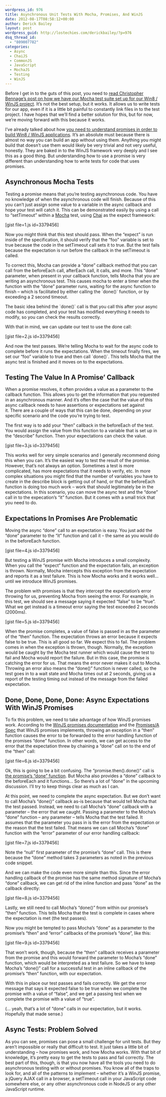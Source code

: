 ```yaml
---
wordpress_id: 976
title: Asynchronous Unit Tests With Mocha, Promises, And WinJS
date: 2012-08-17T08:58:12+00:00
author: Derick Bailey
layout: post
wordpress_guid: http://lostechies.com/derickbailey/?p=976
dsq_thread_id:
  - "809007782"
categories:
  - Async
  - ChaiJS
  - CommonJS
  - JavaScript
  - MochaJS
  - Testing
  - WinJS
---
```

Before I get in to the guts of this post, you need to [read Christopher Bennage&#8217;s post on how we have our Mocha test suite set up for our Win8 / WinJS project](http://dev.bennage.com/blog/2012/08/15/unit-testing-winjs/). It&#8217;s not the best setup, but it works. It allows us to write tests for our app, even if it is a little bit painful to constantly link files in to the test project. I have hopes that we&#8217;ll find a better solution for this, but for now, we&#8217;re moving forward with this because it works.

I&#8217;ve already talked about how [you need to understand promises in order to build Win8 / WinJS applications](http://lostechies.com/derickbailey/2012/07/19/want-to-build-win8winjs-apps-you-need-to-understand-promises/). It&#8217;s an absolute must because there is almost no way you can build an app without using them. Anything you might build that doesn&#8217;t use them would likely be very trivial and not very useful, honestly. They are baked in to the WinJS framework very deeply and I see this as a good thing. But understanding how to use a promise is very different than understanding how to write tests for code that uses promises. 

## Asynchronous Mocha Tests

Testing a promise means that you&#8217;re testing asynchronous code. You have no knowledge of when the asynchronous code will finish. Because of this you can&#8217;t just assign some value to a variable in the async callback and hope your test will catch it. This can be demonstrated easily by using a call to &#8220;setTimeout&#8221; within a [Mocha](http://visionmedia.github.com/mocha/) test, using [Chai](http://chaijs.com/) as the expect framework:

[gist file=1.js id=3379456]

Now you might think that this test should pass. When the &#8220;expect&#8221; is run inside of the specification, it should verify that the &#8220;foo&#8221; variable is set to true because the code in the setTimeout call sets it to true. But the test fails because the expectation is run before the callback in the setTimeout is called. 

To correct this, Mocha can provide a &#8220;done&#8221; callback method that you can call from the beforeEach call, afterEach call, it calls, and more. This &#8220;done&#8221; parameter, when present in your callback function, tells Mocha that you are writing an asynchronous test. This causes mocha to enter a timer when the function with the &#8220;done&#8221; parameter runs, waiting for the async function to finish &#8211; which is facilitated by either calling the \`done()\` function, or by exceeding a 2 second timeout. 

The basic idea behind the \`done()\` call is that you call this after your async code has completed, and your test has modified everything it needs to modify, so you can check the results correctly.

With that in mind, we can update our test to use the done call:

[gist file=2.js id=3379456]

And now the test passes. We&#8217;re telling Mocha to wait for the async code to complete before it runs the expectations. When the timeout finally fires, we set our &#8220;foo&#8221; variable to true and then call \`done()\`. This tells Mocha that the async test is finished and it moves on to the expectations. 

## Testing The Value In A Promise&#8217; Callback

When a promise resolves, it often provides a value as a parameter to the callback function. This allows you to get the information that you requested in an asynchronous manner. And it&#8217;s often the case that the value of this async callback needs to have assertions or expectations set against it. There are a couple of ways that this can be done, depending on your specific scenario and the code you&#8217;re trying to test.

The first way is to add your &#8220;then&#8221; callback in the beforeEach of the test. You would assign the value from this function to a variable that is set up in the &#8220;describe&#8221; function. Then your expectations can check the value.

[gist file=3.js id=3379456]

This works well for very simple scenarios and I generally recommend doing this when you can. It&#8217;s the easiest way to test the result of the promise. However, that&#8217;s not always an option. Sometimes a test is more complicated, has more expectations that it needs to verify, etc. In more complex situations you might find that the number of variables you have to create in the describe block is getting out of hand, or that the beforeEach function is doing too much work &#8211; work that should legitimately be in the expectations. In this scenario, you can move the async test and the &#8220;done&#8221; call in to the expecation&#8217;s &#8220;it&#8221; function. But it comes with a small trick that you need to do.

## Expectations In Promises Are Problematic

Moving the async &#8220;done&#8221; call to an expectation is easy. You just add the &#8220;done&#8221; parameter to the &#8220;it&#8221; function and call it &#8211; the same as you would do in the beforeEach function.

[gist file=4.js id=3379456]

But testing a WinJS promise with Mocha introduces a small complexity. When you call the &#8220;expect&#8221; function and the expectation fails, an exception is thrown. Normally, Mocha intercepts this exception from the expectation and reports it as a test failure. This is how Mocha works and it works well… until we introduce WinJS promises.

The problem with promises is that they intercept the expectation&#8217;s error throwing for us, preventing Mocha from seeing the error. For example, in this test, we should see a message saying it expected &#8220;false&#8221; to be &#8220;true&#8221;. What we get instead is a timeout error saying the test exceeded 2 seconds (2000ms). 

[gist file=5.js id=3379456]

When the promise completes, a value of false is passed in as the parameter of the &#8220;then&#8221; function. The expectation throws an error because it expects false to be true. This is all good so far. We expect this to fail. The problem comes in when the exception is thrown, though. Normally, the exception would be caught by the Mocha test runner which would cause the test to fail and Mocha would report the failure. But in this case, the promise is catching the error for us. That means the error never makes it out to Mocha. Throwing an error also means the &#8220;done()&#8221; function is never called, so the test goes in to a wait state and Mocha times out at 2 seconds, giving us a report of the testing timing out instead of the message from the failed expectation.

## Done, Done, Done, Done: Async Expectations With WinJS Promises

To fix this problem, we need to take advantage of how WinJS promises work. According to the [WinJS promises documentation](http://msdn.microsoft.com/en-us/library/windows/apps/hh700337.aspx) and the [Promises/A Spec](http://wiki.commonjs.org/wiki/Promises/A) that WinJS promises implements, throwing an exception in a &#8220;then&#8221; function causes the error to be forwarded to the error handling function of the promises &#8220;done&#8221; function. In other words, we can get access to the error that the expectation threw by chaining a &#8220;done&#8221; call on to the end of the &#8220;then&#8221; call:

[gist file=6.js id=3379456]

Ok, this is going to be a bit confusing. The &#8220;promise.then().done()&#8221; call is [the promise&#8217;s &#8220;done&#8221; function](http://msdn.microsoft.com/en-us/library/windows/apps/hh701079.aspx). But Mocha also provides a &#8220;done&#8221; callback to the beforeEach and it functions… So there&#8217;s a lot of &#8220;done&#8221; in the upcoming discussion. I&#8217;ll try to keep things clear as much as I can.

At this point, we need to complete the async expectation. But we don&#8217;t want to call Mocha&#8217;s &#8220;done()&#8221; callback as-is because that would tell Mocha that the test passed. Instead, we need to call Mocha&#8217;s &#8220;done&#8221; callback with a parameter &#8211; the error that we caught. Passing a parameter to the Mocha&#8217;s &#8220;done&#8221; function &#8211; any parameter &#8211; tells Mocha that the test failed. It assumes that the parameter you pass in is the error from the expectation or the reason that the test failed. That means we can call Mocha&#8217;s &#8220;done&#8221; function with the &#8220;error&#8221; parameter of our error handling callback:

[gist file=7.js id=3379456]

Note the &#8220;null&#8221; first parameter of the promise&#8217;s &#8220;done&#8221; call. This is there because the &#8220;done&#8221; method takes 3 parameters as noted in the previous code snippet.

And we can make the code even more simple than this. Since the error handling callback of the promise has the same method signature of Mocha&#8217;s &#8220;done&#8221; callback, we can get rid of the inline function and pass &#8220;done&#8221; as the callback directly:

[gist file=8.js id=3379456]

Lastly, we still need to call Mocha&#8217;s &#8220;done()&#8221; from within our promise&#8217;s &#8220;then&#8221; function. This tells Mocha that the test is complete in cases where the expectation is met (the test passes).

Now you might be tempted to pass Mocha&#8217;s &#8220;done&#8221; as a parameter to the promise&#8217;s &#8220;then&#8221; and &#8220;error&#8221; callbacks of the promise&#8217;s &#8220;done&#8221;, like this:

[gist file=9.js id=3379456]

That won&#8217;t work, though, because the &#8220;then&#8221; callback receives a parameter from the promise and this would forward the parameter to Mocha&#8217;s &#8220;done&#8221; function, which would be interpreted as a test failure. So we have to keep Mocha&#8217;s &#8220;done()&#8221; call for a successful test in an inline callback of the promise&#8217;s &#8220;then&#8221; function, with our expectation.

With this in place our test passes and fails correctly. We get the error message that says it expected false to be true when we complete the promise with a value of &#8220;false&#8221;, and we get a passing test when we complete the promise with a value of &#8220;true&#8221;.

(… yeah, that&#8217;s a lot of &#8220;done&#8221; calls in our expectation, but it works. Hopefully that made sense.)

## Async Tests: Problem Solved

As you can see, promises can pose a small challenge for unit tests. But they aren&#8217;t impossible or really that difficult to test. It just takes a little bit of understanding &#8211; how promises work, and how Mocha works. With that bit of knowledge, it&#8217;s pretty easy to get the tests to pass and fail correctly. The best part of this, though, is that you now have all the tools you need to do asynchronous testing with or without promises. You know all of the traps to look for, and all of the patterns to implement &#8211; whether it&#8217;s a WinJS promise, a jQuery AJAX call in a browser, a setTimeout call in your JavaScript code somewhere else, or any other asynchronous code in NodeJS or any other JavaScript runtime.
